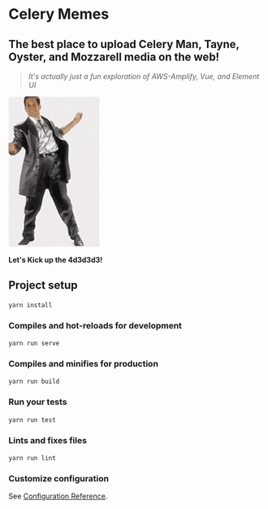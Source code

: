 # Celery Memes

## The best place to upload Celery Man, Tayne, Oyster, and Mozzarell media on the web!

> _It's actually just a fun exploration of AWS-Amplify, Vue, and Element UI_

![](./src/assets/celeryman.gif)

**Let's Kick up the 4d3d3d3!**

## Project setup

```
yarn install
```

### Compiles and hot-reloads for development

```
yarn run serve
```

### Compiles and minifies for production

```
yarn run build
```

### Run your tests

```
yarn run test
```

### Lints and fixes files

```
yarn run lint
```

### Customize configuration

See [Configuration Reference](https://cli.vuejs.org/config/).

